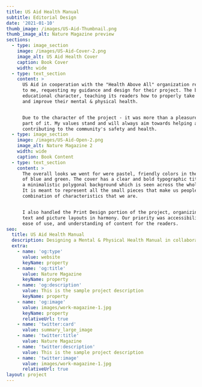```yaml
---
title: US Aid Health Manual
subtitle: Editorial Design
date: '2021-01-10'
thumb_image: /images/US-Aid-Thumbnail.png
thumb_image_alt: Nature Magazine preview
sections:
  - type: image_section
    image: /images/US-Aid-Cover-2.png
    image_alt: US Aid Health Cover
    caption: Book Cover
    width: wide
  - type: text_section
    content: >
      US Aid in cooperation with the "Health Above All" organization reached out
      to me, requesting my guidance and design for their project. The book is of
      educational character, teaching its readers how to properly take care of,
      and improve their mental & physical health.


      Due to the character of the project - it was more than a pleasure to be a
      part of it. My values stand and will always aim towards helping and
      contributing to the community's safety and health.
  - type: image_section
    image: /images/US-Aid-Open-2.png
    image_alt: Nature Magazine 2
    width: wide
    caption: Book Content
  - type: text_section
    content: >
      The overall looks we went for were pastel, friendly colors in the shades
      of blue and green. The cover has a clear and bold typographic title, with
      a minimalistic polygonal background which is seen across the whole book.
      It is meant to represent all the small pieces that make us people from the
      combination of characteristics that we are.


      I also handled the Print Design portion of the project, organizing the
      text and picture layouts in harmony. Our priority was accessibility and
      ease of use, and understanding of content for the readers.
seo:
  title: US Aid Health Manual
  description: Designing a Mental & Physical Health Manual in collaboration with US Aid
  extra:
    - name: 'og:type'
      value: website
      keyName: property
    - name: 'og:title'
      value: Nature Magazine
      keyName: property
    - name: 'og:description'
      value: This is the sample project description
      keyName: property
    - name: 'og:image'
      value: images/work-magazine-1.jpg
      keyName: property
      relativeUrl: true
    - name: 'twitter:card'
      value: summary_large_image
    - name: 'twitter:title'
      value: Nature Magazine
    - name: 'twitter:description'
      value: This is the sample project description
    - name: 'twitter:image'
      value: images/work-magazine-1.jpg
      relativeUrl: true
layout: project
---
```

